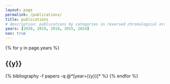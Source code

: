 ```yaml
---
layout: page
permalink: /publications/
title: publications
# description: publications by categories in reversed chronological order. generated by jekyll-scholar.
years: [2020, 2019, 2018, 2015, 2014]
nav: true
---
```


<div class="publications">

{% for y in page.years %}
  <h2 class="year">{{y}}</h2>
  {% bibliography -f papers -q @*[year={{y}}]* %}
{% endfor %}

</div>
